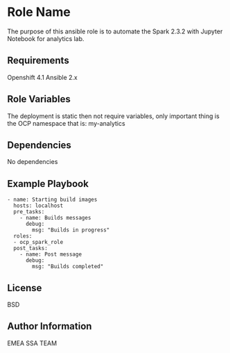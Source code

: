 Role Name
=========

The purpose of this ansible role is to automate the Spark 2.3.2 with Jupyter Notebook for analytics lab.

Requirements
------------

Openshift 4.1
Ansible 2.x

Role Variables
--------------

The deployment is static then not require variables, only important thing is the OCP namespace that is: my-analytics

Dependencies
------------

No dependencies 

Example Playbook
----------------
```
- name: Starting build images
  hosts: localhost
  pre_tasks:
    - name: Builds messages
      debug:
        msg: "Builds in progress"
  roles:
  - ocp_spark_role
  post_tasks:
    - name: Post message
      debug:
        msg: "Builds completed"
```

License
-------

BSD

Author Information
------------------

EMEA SSA TEAM
